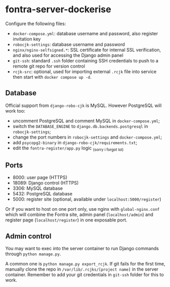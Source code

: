 # fontra-server-dockerise

Configure the following files:
* `docker-compose.yml`: database username and password, also register invitation key
* `robocjk-settings`: database username and password
* `nginx/nginx-selfsigned.*`: SSL certificate for internal SSL verification, and also used for accessing the Django admin panel
* `git-ssh`: standard `.ssh` folder containing SSH credentials to push to a remote git repo for version control
* `rcjk-src`: optional, used for importing external `.rcjk` file into service
then start with `docker compose up -d`.

## Database

Official support from `django-robo-cjk` is MySQL. However PostgreSQL will work too:
* uncomment PostgreSQL and comment MySQL in `docker-compose.yml`;
* switch the `DATABASE_ENGINE` to `django.db.backends.postgresql` in `robocjk-settings`;
* change the port numbers in `robocjk-settings` and `docker-compose.yml`;
* add `psycopg2-binary` in `django-robo-cjk/requirements.txt`;
* edit the `fontra-register/app.py` logic <sub>(sorry i forgot lol)<sub>

## Ports

* 8000: user page (HTTPS)
* 18089: Django control (HTTPS)
* 3306: MySQL database
* 5432: PostgreSQL database
* 5000: register site (optional, available under `localhost:5000/register`)

Or if you want to host on one port only, use nginx with `global-nginx.conf` which will combine the Fontra site, admin panel (`localhost/admin`) and register page (`localhost/register`) in one exposable port.

## Admin control

You may want to exec into the server container to run Django commands through `python manage.py`.

A common one is `python manage.py export_rcjk`. If git fails for the first time, manually clone the repo in `/var/lib/.rcjks/[project name]` in the server container. Remember to add your git credentials in `git-ssh` folder for this to work.
